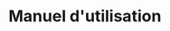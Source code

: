 <script lang="ts">
	import Publicodes from '$lib/publicodes/editor.svelte';
</script>

# Manuel d'utilisation
